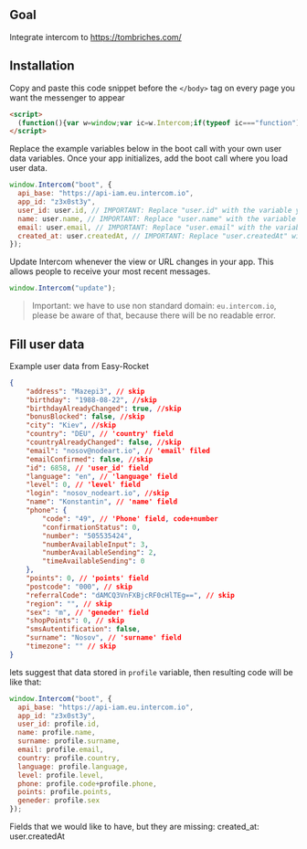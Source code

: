## Goal
Integrate intercom to https://tombriches.com/

## Installation
Copy and paste this code snippet before the `</body>` tag on every page you want the messenger to appear
```html
<script>
  (function(){var w=window;var ic=w.Intercom;if(typeof ic==="function"){ic('reattach_activator');ic('update',w.intercomSettings);}else{var d=document;var i=function(){i.c(arguments);};i.q=[];i.c=function(args){i.q.push(args);};w.Intercom=i;var l=function(){var s=d.createElement('script');s.type='text/javascript';s.async=true;s.src='https://widget.intercom.io/widget/z3x0st3y';var x=d.getElementsByTagName('script')[0];x.parentNode.insertBefore(s,x);};if(document.readyState==='complete'){l();}else if(w.attachEvent){w.attachEvent('onload',l);}else{w.addEventListener('load',l,false);}}})();
</script>
```

Replace the example variables below in the boot call with your own user data variables. Once your app initializes, add the boot call where you load user data.

```javascript
window.Intercom("boot", {
  api_base: "https://api-iam.eu.intercom.io",
  app_id: "z3x0st3y",
  user_id: user.id, // IMPORTANT: Replace "user.id" with the variable you use to capture the user's ID
  name: user.name, // IMPORTANT: Replace "user.name" with the variable you use to capture the user's name
  email: user.email, // IMPORTANT: Replace "user.email" with the variable you use to capture the user's email address
  created_at: user.createdAt, // IMPORTANT: Replace "user.createdAt" with the variable you use to capture the user's sign-up date
});
```

Update Intercom whenever the view or URL changes in your app. This allows people to receive your most recent messages.
```javascript
window.Intercom("update");
```

> Important: we have to use non standard domain: `eu.intercom.io`, please be aware of that, because there will be no readable error.


## Fill user data

Example user data from Easy-Rocket
```json
{
    "address": "Mazepi3", // skip
    "birthday": "1988-08-22", //skip
    "birthdayAlreadyChanged": true, //skip
    "bonusBlocked": false, //skip
    "city": "Kiev", //skip
    "country": "DEU", // 'country' field
    "countryAlreadyChanged": false, //skip
    "email": "nosov@nodeart.io", // 'email' filed
    "emailConfirmed": false, //skip
    "id": 6858, // 'user_id' field
    "language": "en", // 'language' field
    "level": 0, // 'level' field
    "login": "nosov_nodeart.io", //skip
    "name": "Konstantin", // 'name' field
    "phone": {
        "code": "49", // 'Phone' field, code+number
        "confirmationStatus": 0,
        "number": "505535424",
        "numberAvailableInput": 3,
        "numberAvailableSending": 2,
        "timeAvailableSending": 0
    },
    "points": 0, // 'points' field
    "postcode": "000", // skip
    "referralCode": "dAMCQ3VnFXBjcRF0cHlTEg==", // skip
    "region": "", // skip
    "sex": "m", // 'geneder' field 
    "shopPoints": 0, // skip
    "smsAutentification": false,
    "surname": "Nosov", // 'surname' field 
    "timezone": "" // skip
}
```
lets suggest that data stored in `profile` variable, then resulting code will be like that:
```javascript
window.Intercom("boot", {
  api_base: "https://api-iam.eu.intercom.io",
  app_id: "z3x0st3y",
  user_id: profile.id,
  name: profile.name, 
  surname: profile.surname,
  email: profile.email,
  country: profile.country,
  language: profile.language,
  level: profile.level,
  phone: profile.code+profile.phone,
  points: profile.points,
  geneder: profile.sex 
});
```

Fields that we would like to have, but they are missing:
 created_at: user.createdAt

